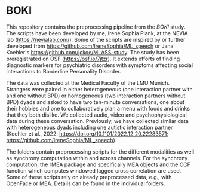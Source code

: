 # BOKI

This repository contains the preprocessing pipeline from the *BOKI* study. The scripts have been developed by me, Irene Sophia Plank, at the NEVIA lab (https://nevialab.com/). Some of the scripts are inspired by or further developed from https://github.com/IreneSophia/ML_speech or Jana Koehler's https://github.com/jckoe/MLASS-study. The study has been preregistrated on OSF (https://osf.io/7jtzr). It extends efforts of finding diagnostic markers for psychiatric disorders with symptoms affecting social interactions to Borderline Personality Disorder.

The data was collected at the Medical Faculty of the LMU Munich. Strangers were paired in either heterogeneous (one interaction partner with and one without BPD) or homogeneous (two interaction partners without BPD) dyads and asked to have two ten-minute conversations, one about their hobbies and one to collaboratively plan a menu with foods and drinks that they both dislike. We collected audio, video and psychophysiological data during these conversation. Previously, we have collected similar data with heterogeneous dyads including one autistic interaction partner (Koehler et al., 2022: https://doi.org/10.1101/2022.12.20.22283571; https://github.com/IreneSophia/ML_speech).

The folders contain preprocessing scripts for the different modalities as well as synchrony computation within and across channels. For the synchrony computation, the rMEA package and specifically MEA objects and the CCF function which computes windowed lagged cross correlation are used. Some of these scripts rely on already preprocessed data, e.g., with OpenFace or MEA. Details can be found in the individual folders. 
